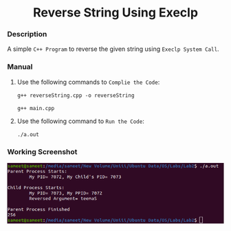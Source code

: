 <h1 align="center">Reverse String Using Execlp</h1>

### Description
A simple `C++ Program` to reverse the given string using `Execlp System Call`.


### Manual
1) Use the following commands to `Complie the Code`:
    ```
    g++ reverseString.cpp -o reverseString
    ```
    ```
    g++ main.cpp
    ```

2) Use the following command to `Run the Code`:
    ```
    ./a.out
    ```
    
### Working Screenshot
<div align="center">
  <img src = "https://github.com/SameetAsadullah/Reverse-String-Using-Execlp/blob/main/extras/working-ss.png" alt = "" width="800px"/>
</div>
